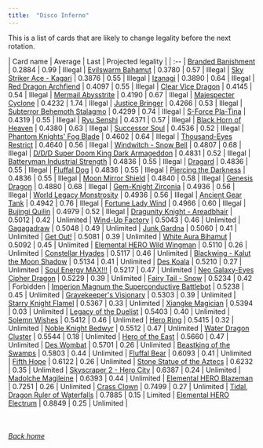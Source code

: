 ```yaml
---
title:  "Disco Inferno"
---
```


This is a list of cards that are likely to change legality before the next rotation.

| Card name | Average | Last | Projected legality |
| :-- |
[Branded Banishment](https://db.ygoprodeck.com/card/?search=Branded%20Banishment) | 0.2884 | 0.99 | Illegal |
[Evilswarm Bahamut](https://db.ygoprodeck.com/card/?search=Evilswarm%20Bahamut) | 0.3780 | 0.57 | Illegal |
[Sky Striker Ace - Kagari](https://db.ygoprodeck.com/card/?search=Sky%20Striker%20Ace%20-%20Kagari) | 0.3876 | 0.55 | Illegal |
[Izanagi](https://db.ygoprodeck.com/card/?search=Izanagi) | 0.3890 | 0.64 | Illegal |
[Red Dragon Archfiend](https://db.ygoprodeck.com/card/?search=Red%20Dragon%20Archfiend) | 0.4097 | 0.55 | Illegal |
[Clear Vice Dragon](https://db.ygoprodeck.com/card/?search=Clear%20Vice%20Dragon) | 0.4145 | 0.54 | Illegal |
[Mermail Abysstrite](https://db.ygoprodeck.com/card/?search=Mermail%20Abysstrite) | 0.4190 | 0.67 | Illegal |
[Majespecter Cyclone](https://db.ygoprodeck.com/card/?search=Majespecter%20Cyclone) | 0.4232 | 1.74 | Illegal |
[Justice Bringer](https://db.ygoprodeck.com/card/?search=Justice%20Bringer) | 0.4266 | 0.53 | Illegal |
[Subterror Behemoth Stalagmo](https://db.ygoprodeck.com/card/?search=Subterror%20Behemoth%20Stalagmo) | 0.4299 | 0.74 | Illegal |
[S-Force Pla-Tina](https://db.ygoprodeck.com/card/?search=S-Force%20Pla-Tina) | 0.4319 | 0.55 | Illegal |
[Ryu Senshi](https://db.ygoprodeck.com/card/?search=Ryu%20Senshi) | 0.4371 | 0.57 | Illegal |
[Black Horn of Heaven](https://db.ygoprodeck.com/card/?search=Black%20Horn%20of%20Heaven) | 0.4380 | 0.63 | Illegal |
[Successor Soul](https://db.ygoprodeck.com/card/?search=Successor%20Soul) | 0.4536 | 0.52 | Illegal |
[Phantom Knights' Fog Blade](https://db.ygoprodeck.com/card/?search=Phantom%20Knights'%20Fog%20Blade) | 0.4602 | 0.64 | Illegal |
[Thousand-Eyes Restrict](https://db.ygoprodeck.com/card/?search=Thousand-Eyes%20Restrict) | 0.4640 | 0.56 | Illegal |
[Windwitch - Snow Bell](https://db.ygoprodeck.com/card/?search=Windwitch%20-%20Snow%20Bell) | 0.4807 | 0.68 | Illegal |
[D/D/D Super Doom King Dark Armageddon](https://db.ygoprodeck.com/card/?search=D/D/D%20Super%20Doom%20King%20Dark%20Armageddon) | 0.4831 | 0.52 | Illegal |
[Batteryman Industrial Strength](https://db.ygoprodeck.com/card/?search=Batteryman%20Industrial%20Strength) | 0.4836 | 0.55 | Illegal |
[Dragard](https://db.ygoprodeck.com/card/?search=Dragard) | 0.4836 | 0.55 | Illegal |
[Fluffal Dog](https://db.ygoprodeck.com/card/?search=Fluffal%20Dog) | 0.4836 | 0.55 | Illegal |
[Piercing the Darkness](https://db.ygoprodeck.com/card/?search=Piercing%20the%20Darkness) | 0.4836 | 0.55 | Illegal |
[Moon Mirror Shield](https://db.ygoprodeck.com/card/?search=Moon%20Mirror%20Shield) | 0.4840 | 0.58 | Illegal |
[Genesis Dragon](https://db.ygoprodeck.com/card/?search=Genesis%20Dragon) | 0.4880 | 0.68 | Illegal |
[Gem-Knight Zirconia](https://db.ygoprodeck.com/card/?search=Gem-Knight%20Zirconia) | 0.4936 | 0.56 | Illegal |
[World Legacy Monstrosity](https://db.ygoprodeck.com/card/?search=World%20Legacy%20Monstrosity) | 0.4936 | 0.56 | Illegal |
[Ancient Gear Tank](https://db.ygoprodeck.com/card/?search=Ancient%20Gear%20Tank) | 0.4942 | 0.76 | Illegal |
[Fortune Lady Wind](https://db.ygoprodeck.com/card/?search=Fortune%20Lady%20Wind) | 0.4966 | 0.60 | Illegal |
[Bujingi Quilin](https://db.ygoprodeck.com/card/?search=Bujingi%20Quilin) | 0.4979 | 0.52 | Illegal |
[Dragunity Knight - Areadbhair](https://db.ygoprodeck.com/card/?search=Dragunity%20Knight%20-%20Areadbhair) | 0.5012 | 0.42 | Unlimited |
[Wind-Up Factory](https://db.ygoprodeck.com/card/?search=Wind-Up%20Factory) | 0.5043 | 0.46 | Unlimited |
[Gagagadraw](https://db.ygoprodeck.com/card/?search=Gagagadraw) | 0.5048 | 0.49 | Unlimited |
[Junk Gardna](https://db.ygoprodeck.com/card/?search=Junk%20Gardna) | 0.5060 | 0.41 | Unlimited |
[Get Out!](https://db.ygoprodeck.com/card/?search=Get%20Out!) | 0.5081 | 0.39 | Unlimited |
[White Aura Bihamut](https://db.ygoprodeck.com/card/?search=White%20Aura%20Bihamut) | 0.5092 | 0.45 | Unlimited |
[Elemental HERO Wild Wingman](https://db.ygoprodeck.com/card/?search=Elemental%20HERO%20Wild%20Wingman) | 0.5110 | 0.26 | Unlimited |
[Constellar Hyades](https://db.ygoprodeck.com/card/?search=Constellar%20Hyades) | 0.5117 | 0.46 | Unlimited |
[Blackwing - Kalut the Moon Shadow](https://db.ygoprodeck.com/card/?search=Blackwing%20-%20Kalut%20the%20Moon%20Shadow) | 0.5134 | 0.41 | Unlimited |
[Des Koala](https://db.ygoprodeck.com/card/?search=Des%20Koala) | 0.5210 | 0.27 | Unlimited |
[Soul Energy MAX!!!](https://db.ygoprodeck.com/card/?search=Soul%20Energy%20MAX!!!) | 0.5217 | 0.47 | Unlimited |
[Neo Galaxy-Eyes Cipher Dragon](https://db.ygoprodeck.com/card/?search=Neo%20Galaxy-Eyes%20Cipher%20Dragon) | 0.5229 | 0.39 | Unlimited |
[Fairy Tail - Snow](https://db.ygoprodeck.com/card/?search=Fairy%20Tail%20-%20Snow) | 0.5234 | 0.42 | Forbidden |
[Imperion Magnum the Superconductive Battlebot](https://db.ygoprodeck.com/card/?search=Imperion%20Magnum%20the%20Superconductive%20Battlebot) | 0.5238 | 0.45 | Unlimited |
[Gravekeeper's Visionary](https://db.ygoprodeck.com/card/?search=Gravekeeper's%20Visionary) | 0.5303 | 0.39 | Unlimited |
[Starry Knight Flamel](https://db.ygoprodeck.com/card/?search=Starry%20Knight%20Flamel) | 0.5367 | 0.33 | Unlimited |
[Xiangke Magician](https://db.ygoprodeck.com/card/?search=Xiangke%20Magician) | 0.5394 | 0.03 | Unlimited |
[Legacy of the Duelist](https://db.ygoprodeck.com/card/?search=Legacy%20of%20the%20Duelist) | 0.5403 | 0.40 | Unlimited |
[Solemn Wishes](https://db.ygoprodeck.com/card/?search=Solemn%20Wishes) | 0.5412 | 0.46 | Unlimited |
[Hero Ring](https://db.ygoprodeck.com/card/?search=Hero%20Ring) | 0.5415 | 0.32 | Unlimited |
[Noble Knight Bedwyr](https://db.ygoprodeck.com/card/?search=Noble%20Knight%20Bedwyr) | 0.5512 | 0.47 | Unlimited |
[Water Dragon Cluster](https://db.ygoprodeck.com/card/?search=Water%20Dragon%20Cluster) | 0.5544 | 0.18 | Unlimited |
[Hero of the East](https://db.ygoprodeck.com/card/?search=Hero%20of%20the%20East) | 0.5660 | 0.47 | Unlimited |
[Des Wombat](https://db.ygoprodeck.com/card/?search=Des%20Wombat) | 0.5701 | 0.26 | Unlimited |
[Beastking of the Swamps](https://db.ygoprodeck.com/card/?search=Beastking%20of%20the%20Swamps) | 0.5803 | 0.44 | Unlimited |
[Fluffal Bear](https://db.ygoprodeck.com/card/?search=Fluffal%20Bear) | 0.6093 | 0.41 | Unlimited |
[Fifth Hope](https://db.ygoprodeck.com/card/?search=Fifth%20Hope) | 0.6122 | 0.26 | Unlimited |
[Stone Statue of the Aztecs](https://db.ygoprodeck.com/card/?search=Stone%20Statue%20of%20the%20Aztecs) | 0.6232 | 0.35 | Unlimited |
[Skyscraper 2 - Hero City](https://db.ygoprodeck.com/card/?search=Skyscraper%202%20-%20Hero%20City) | 0.6387 | 0.24 | Unlimited |
[Madolche Magileine](https://db.ygoprodeck.com/card/?search=Madolche%20Magileine) | 0.6393 | 0.44 | Unlimited |
[Elemental HERO Blazeman](https://db.ygoprodeck.com/card/?search=Elemental%20HERO%20Blazeman) | 0.7251 | 0.26 | Unlimited |
[Crass Clown](https://db.ygoprodeck.com/card/?search=Crass%20Clown) | 0.7499 | 0.27 | Unlimited |
[Tidal, Dragon Ruler of Waterfalls](https://db.ygoprodeck.com/card/?search=Tidal,%20Dragon%20Ruler%20of%20Waterfalls) | 0.7885 | 0.15 | Limited |
[Elemental HERO Electrum](https://db.ygoprodeck.com/card/?search=Elemental%20HERO%20Electrum) | 0.8849 | 0.25 | Unlimited |

<br>

###### [Back home](index)